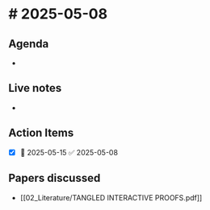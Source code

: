 # # 2025-05-08 


## Agenda
- 

## Live notes
- 

## Action Items
- [x] 📅 2025-05-15 ✅ 2025-05-08

## Papers discussed
- [[02_Literature/TANGLED INTERACTIVE PROOFS.pdf]]